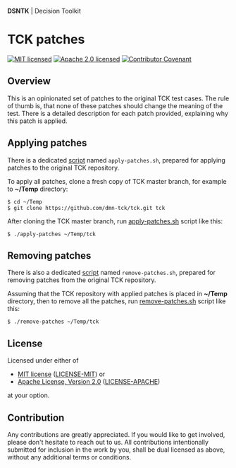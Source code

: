 **DSNTK** | Decision Toolkit

# TCK patches

[![MIT licensed][mit-badge]][mit-url]
[![Apache 2.0 licensed][apache-badge]][apache-url]
[![Contributor Covenant][coc-badge]][coc-url]

[mit-badge]: https://img.shields.io/badge/License-MIT-blue.svg
[mit-url]: https://github.com/dsntk/dsntk-tck-patches/blob/main/LICENSE-MIT
[apache-badge]: https://img.shields.io/badge/License-Apache%202.0-blue.svg
[apache-url]: https://github.com/dsntk/dsntk-tck-patches/blob/main/LICENSE-APACHE
[coc-badge]: https://img.shields.io/badge/Contributor%20Covenant-2.1-4baaaa.svg
[coc-url]: https://github.com/dsntk/dsntk-tck-patches/blob/main/CODE_OF_CONDUCT.md

## Overview

This is an opinionated set of patches to the original TCK test cases.
The rule of thumb is, that none of these patches should change the meaning of the test.
There is a detailed description for each patch provided, explaining why this patch is applied.

## Applying patches

There is a dedicated [script](apply-patches.sh) named `apply-patches.sh`,
prepared for applying patches to the original TCK repository.

To apply all patches, clone a fresh copy of TCK master branch, for example to **~/Temp** directory:

```shell
$ cd ~/Temp
$ git clone https://github.com/dmn-tck/tck.git tck
```

After cloning the TCK master branch, run [apply-patches.sh](apply-patches.sh) script like this:

```shell
$ ./apply-patches ~/Temp/tck
```

## Removing patches

There is also a dedicated [script](remove-patches.sh) named `remove-patches.sh`,
prepared for removing patches from the original TCK repository.

Assuming that the TCK repository with applied patches is placed in **~/Temp** directory,
then to remove all the patches, run [remove-patches.sh](remove-patches.sh) script like this:

```shell
$ ./remove-patches ~/Temp/tck
```

## License

Licensed under either of

- [MIT license](https://opensource.org/licenses/MIT) ([LICENSE-MIT][mit-url]) or
- [Apache License, Version 2.0](https://www.apache.org/licenses/LICENSE-2.0) ([LICENSE-APACHE][apache-url])

at your option.

## Contribution

Any contributions are greatly appreciated.
If you would like to get involved, please don't hesitate to reach out to us.
All contributions intentionally submitted for inclusion in the work by you,
shall be dual licensed as above, without any additional terms or conditions.
